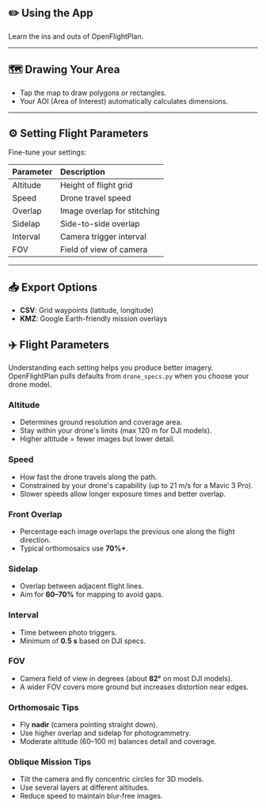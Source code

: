 ## ✏️ Using the App
Learn the ins and outs of OpenFlightPlan.

---

## 🗺️ Drawing Your Area

- Tap the map to draw polygons or rectangles.
- Your AOI (Area of Interest) automatically calculates dimensions.

---

## ⚙️ Setting Flight Parameters

Fine-tune your settings:

| Parameter | Description |
|:---|:---|
| Altitude | Height of flight grid |
| Speed | Drone travel speed |
| Overlap | Image overlap for stitching |
| Sidelap | Side-to-side overlap |
| Interval | Camera trigger interval |
| FOV | Field of view of camera |

---

## 📥 Export Options

- **CSV**: Grid waypoints (latitude, longitude)
- **KMZ**: Google Earth-friendly mission overlays

## ✈️ Flight Parameters

Understanding each setting helps you produce better imagery. OpenFlightPlan pulls defaults from `drone_specs.py` when you choose your drone model.

### Altitude
- Determines ground resolution and coverage area.
- Stay within your drone's limits (max 120 m for DJI models).
- Higher altitude = fewer images but lower detail.

### Speed
- How fast the drone travels along the path.
- Constrained by your drone's capability (up to 21 m/s for a Mavic 3 Pro).
- Slower speeds allow longer exposure times and better overlap.

### Front Overlap
- Percentage each image overlaps the previous one along the flight direction.
- Typical orthomosaics use **70%+**.

### Sidelap
- Overlap between adjacent flight lines.
- Aim for **60–70%** for mapping to avoid gaps.

### Interval
- Time between photo triggers.
- Minimum of **0.5 s** based on DJI specs.

### FOV
- Camera field of view in degrees (about **82°** on most DJI models).
- A wider FOV covers more ground but increases distortion near edges.

### Orthomosaic Tips
- Fly **nadir** (camera pointing straight down).
- Use higher overlap and sidelap for photogrammetry.
- Moderate altitude (60–100 m) balances detail and coverage.

### Oblique Mission Tips
- Tilt the camera and fly concentric circles for 3D models.
- Use several layers at different altitudes.
- Reduce speed to maintain blur‑free images.
